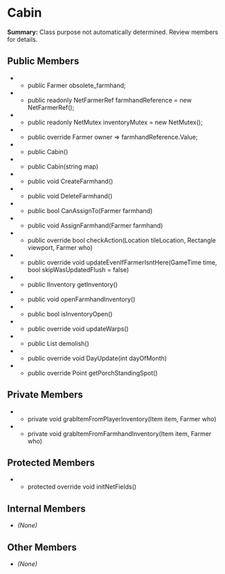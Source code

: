 # Cabin

**Summary:** Class purpose not automatically determined. Review members for details.

## Public Members
- - public Farmer obsolete_farmhand;
- - public readonly NetFarmerRef farmhandReference = new NetFarmerRef();
- - public readonly NetMutex inventoryMutex = new NetMutex();
- - public override Farmer owner => farmhandReference.Value;
- - public Cabin()
- - public Cabin(string map)
- - public void CreateFarmhand()
- - public void DeleteFarmhand()
- - public bool CanAssignTo(Farmer farmhand)
- - public void AssignFarmhand(Farmer farmhand)
- - public override bool checkAction(Location tileLocation, Rectangle viewport, Farmer who)
- - public override void updateEvenIfFarmerIsntHere(GameTime time, bool skipWasUpdatedFlush = false)
- - public IInventory getInventory()
- - public void openFarmhandInventory()
- - public bool isInventoryOpen()
- - public override void updateWarps()
- - public List<Item> demolish()
- - public override void DayUpdate(int dayOfMonth)
- - public override Point getPorchStandingSpot()

## Private Members
- - private void grabItemFromPlayerInventory(Item item, Farmer who)
- - private void grabItemFromFarmhandInventory(Item item, Farmer who)

## Protected Members
- - protected override void initNetFields()

## Internal Members
- *(None)*

## Other Members
- *(None)*

